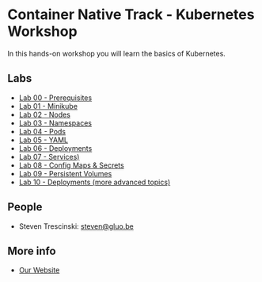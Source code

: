 # Container Native Track - Kubernetes Workshop

In this hands-on workshop you will learn the basics of Kubernetes.

## Labs

* [Lab 00 - Prerequisites](lab-00)
* [Lab 01 - Minikube](lab-01)
* [Lab 02 - Nodes](lab-02)
* [Lab 03 - Namespaces](lab-03)
* [Lab 04 - Pods](lab-04)
* [Lab 05 - YAML](lab-05)
* [Lab 06 - Deployments](lab-06)
* [Lab 07 - Services)](lab-07)
* [Lab 08 - Config Maps & Secrets](lab-08)
* [Lab 09 - Persistent Volumes](lab-09)
* [Lab 10 - Deployments (more advanced topics)](lab-10)

## People

* Steven Trescinski: steven@gluo.be

## More info

* [Our Website](http://www.gluo.be)

